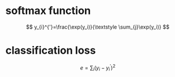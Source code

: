 # softmax function
$$
y_{i}^{'}=\frac{\exp(y_i)}{\textstyle \sum_{j}\exp(y_i)}
$$
# classification loss
$$
e=\sum_{i}(y_{i}-y_{i}^{'})^{2}
$$
